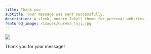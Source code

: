 ```yaml
---
title: Thank you
subtitle: Your message was sent successfully.
description: A sleek, modern Jekyll theme for personal websites.
featured_image: /images/eureka_fuji.jpg
---
```


![](/images/eureka_fuji.jpg)

Thank you for your message!